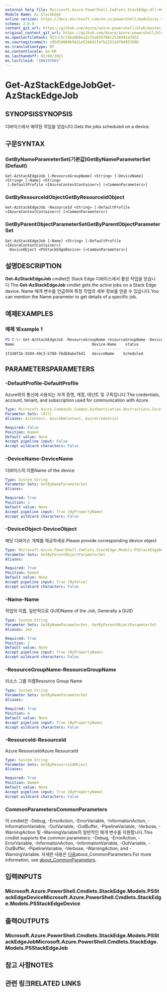 ```yaml
---
external help file: Microsoft.Azure.PowerShell.Cmdlets.StackEdge.dll-Help.xml
Module Name: Az.StackEdge
online version: https://docs.microsoft.com/en-us/powershell/module/az.stackedge/get-azstackedgejob
schema: 2.0.0
content_git_url: https://github.com/Azure/azure-powershell/blob/master/src/StackEdge/StackEdge/help/Get-AzStackEdgeJob.md
original_content_git_url: https://github.com/Azure/azure-powershell/blob/master/src/StackEdge/StackEdge/help/Get-AzStackEdgeJob.md
ms.openlocfilehash: 957cc5c7dea0b8ea3215a035f68c2528442a7d52
ms.sourcegitcommit: c05d3d669b5631e526841f47b22513d78495350b
ms.translationtype: MT
ms.contentlocale: ko-KR
ms.lasthandoff: 02/09/2021
ms.locfileid: "100197601"
---
```

# <span data-ttu-id="8c72c-101">Get-AzStackEdgeJob</span><span class="sxs-lookup"><span data-stu-id="8c72c-101">Get-AzStackEdgeJob</span></span>

## <span data-ttu-id="8c72c-102">SYNOPSIS</span><span class="sxs-lookup"><span data-stu-id="8c72c-102">SYNOPSIS</span></span>
<span data-ttu-id="8c72c-103">디바이스에서 예약된 작업을 얻습니다.</span><span class="sxs-lookup"><span data-stu-id="8c72c-103">Gets the jobs scheduled on a device.</span></span>

## <span data-ttu-id="8c72c-104">구문</span><span class="sxs-lookup"><span data-stu-id="8c72c-104">SYNTAX</span></span>

### <span data-ttu-id="8c72c-105">GetByNameParameterSet(기본값)</span><span class="sxs-lookup"><span data-stu-id="8c72c-105">GetByNameParameterSet (Default)</span></span>
```
Get-AzStackEdgeJob [-ResourceGroupName] <String> [-DeviceName] <String> [-Name] <String>
 [-DefaultProfile <IAzureContextContainer>] [<CommonParameters>]
```

### <span data-ttu-id="8c72c-106">GetByResourceIdObject</span><span class="sxs-lookup"><span data-stu-id="8c72c-106">GetByResourceIdObject</span></span>
```
Get-AzStackEdgeJob -ResourceId <String> [-DefaultProfile <IAzureContextContainer>] [<CommonParameters>]
```

### <span data-ttu-id="8c72c-107">GetByParentObjectParameterSet</span><span class="sxs-lookup"><span data-stu-id="8c72c-107">GetByParentObjectParameterSet</span></span>
```
Get-AzStackEdgeJob [-Name] <String> [-DefaultProfile <IAzureContextContainer>]
 -DeviceObject <PSStackEdgeDevice> [<CommonParameters>]
```

## <span data-ttu-id="8c72c-108">설명</span><span class="sxs-lookup"><span data-stu-id="8c72c-108">DESCRIPTION</span></span>
<span data-ttu-id="8c72c-109">**Get-AzStackEdgeJob** cmdlet은 Stack Edge 디바이스에서 활성 작업을 얻습니다.</span><span class="sxs-lookup"><span data-stu-id="8c72c-109">The **Get-AzStackEdgeJob** cmdlet gets the active jobs on a Stack Edge device.</span></span> <span data-ttu-id="8c72c-110">Name 매개 변수를 언급하여 특정 작업의 세부 정보를 얻을 수 있습니다.</span><span class="sxs-lookup"><span data-stu-id="8c72c-110">You can mention the Name parameter to get details of a specific job.</span></span>

## <span data-ttu-id="8c72c-111">예제</span><span class="sxs-lookup"><span data-stu-id="8c72c-111">EXAMPLES</span></span>

### <span data-ttu-id="8c72c-112">예제 1</span><span class="sxs-lookup"><span data-stu-id="8c72c-112">Example 1</span></span>
```powershell
PS C:\> Get-AzStackEdgeJob -ResourceGroupName resourceGroupName -DeviceName deviceName -Name 1f2d8f1b-9104-49c3-b780-76db9abe7bd1
Name                                   Device-Name    status
------------------                     -------------  -------
1f2d8f1b-9104-49c3-b780-76db9abe7bd1   deviceName    Scheduled
```

## <span data-ttu-id="8c72c-113">PARAMETERS</span><span class="sxs-lookup"><span data-stu-id="8c72c-113">PARAMETERS</span></span>

### <span data-ttu-id="8c72c-114">-DefaultProfile</span><span class="sxs-lookup"><span data-stu-id="8c72c-114">-DefaultProfile</span></span>
<span data-ttu-id="8c72c-115">Azure와의 통신에 사용되는 자격 증명, 계정, 테넌트 및 구독입니다.</span><span class="sxs-lookup"><span data-stu-id="8c72c-115">The credentials, account, tenant, and subscription used for communication with Azure.</span></span>

```yaml
Type: Microsoft.Azure.Commands.Common.Authentication.Abstractions.Core.IAzureContextContainer
Parameter Sets: (All)
Aliases: AzContext, AzureRmContext, AzureCredential

Required: False
Position: Named
Default value: None
Accept pipeline input: False
Accept wildcard characters: False
```

### <span data-ttu-id="8c72c-116">-DeviceName</span><span class="sxs-lookup"><span data-stu-id="8c72c-116">-DeviceName</span></span>
<span data-ttu-id="8c72c-117">디바이스의 이름</span><span class="sxs-lookup"><span data-stu-id="8c72c-117">Name of the device</span></span>

```yaml
Type: System.String
Parameter Sets: GetByNameParameterSet
Aliases:

Required: True
Position: 1
Default value: None
Accept pipeline input: True (ByPropertyName)
Accept wildcard characters: False
```

### <span data-ttu-id="8c72c-118">-DeviceObject</span><span class="sxs-lookup"><span data-stu-id="8c72c-118">-DeviceObject</span></span>
<span data-ttu-id="8c72c-119">해당 디바이스 개체를 제공하세요.</span><span class="sxs-lookup"><span data-stu-id="8c72c-119">Please provide corresponding device object</span></span>

```yaml
Type: Microsoft.Azure.PowerShell.Cmdlets.StackEdge.Models.PSStackEdgeDevice
Parameter Sets: GetByParentObjectParameterSet
Aliases:

Required: True
Position: Named
Default value: None
Accept pipeline input: True (ByValue)
Accept wildcard characters: False
```

### <span data-ttu-id="8c72c-120">-Name</span><span class="sxs-lookup"><span data-stu-id="8c72c-120">-Name</span></span>
<span data-ttu-id="8c72c-121">작업의 이름, 일반적으로 GUID</span><span class="sxs-lookup"><span data-stu-id="8c72c-121">Name of the Job, Generally a GUID</span></span>

```yaml
Type: System.String
Parameter Sets: GetByNameParameterSet, GetByParentObjectParameterSet
Aliases: Job

Required: True
Position: 2
Default value: None
Accept pipeline input: True (ByPropertyName)
Accept wildcard characters: False
```

### <span data-ttu-id="8c72c-122">-ResourceGroupName</span><span class="sxs-lookup"><span data-stu-id="8c72c-122">-ResourceGroupName</span></span>
<span data-ttu-id="8c72c-123">리소스 그룹 이름</span><span class="sxs-lookup"><span data-stu-id="8c72c-123">Resource Group Name</span></span>

```yaml
Type: System.String
Parameter Sets: GetByNameParameterSet
Aliases:

Required: True
Position: 0
Default value: None
Accept pipeline input: True (ByPropertyName)
Accept wildcard characters: False
```

### <span data-ttu-id="8c72c-124">-ResourceId</span><span class="sxs-lookup"><span data-stu-id="8c72c-124">-ResourceId</span></span>
<span data-ttu-id="8c72c-125">Azure ResourceId</span><span class="sxs-lookup"><span data-stu-id="8c72c-125">Azure ResourceId</span></span>

```yaml
Type: System.String
Parameter Sets: GetByResourceIdObject
Aliases:

Required: True
Position: Named
Default value: None
Accept pipeline input: True (ByPropertyName)
Accept wildcard characters: False
```

### <span data-ttu-id="8c72c-126">CommonParameters</span><span class="sxs-lookup"><span data-stu-id="8c72c-126">CommonParameters</span></span>
<span data-ttu-id="8c72c-127">이 cmdlet은 -Debug, -ErrorAction, -ErrorVariable, -InformationAction, -InformationVariable, -OutVariable, -OutBuffer, -PipelineVariable, -Verbose, -WarningAction 및 -WarningVariable의 일반적인 매개 변수를 지원합니다.</span><span class="sxs-lookup"><span data-stu-id="8c72c-127">This cmdlet supports the common parameters: -Debug, -ErrorAction, -ErrorVariable, -InformationAction, -InformationVariable, -OutVariable, -OutBuffer, -PipelineVariable, -Verbose, -WarningAction, and -WarningVariable.</span></span> <span data-ttu-id="8c72c-128">자세한 내용은 [다음](http://go.microsoft.com/fwlink/?LinkID=113216)about_CommonParameters.</span><span class="sxs-lookup"><span data-stu-id="8c72c-128">For more information, see [about_CommonParameters](http://go.microsoft.com/fwlink/?LinkID=113216).</span></span>

## <span data-ttu-id="8c72c-129">입력</span><span class="sxs-lookup"><span data-stu-id="8c72c-129">INPUTS</span></span>

### <span data-ttu-id="8c72c-130">Microsoft.Azure.PowerShell.Cmdlets.StackEdge.Models.PSStackEdgeDevice</span><span class="sxs-lookup"><span data-stu-id="8c72c-130">Microsoft.Azure.PowerShell.Cmdlets.StackEdge.Models.PSStackEdgeDevice</span></span>

## <span data-ttu-id="8c72c-131">출력</span><span class="sxs-lookup"><span data-stu-id="8c72c-131">OUTPUTS</span></span>

### <span data-ttu-id="8c72c-132">Microsoft.Azure.PowerShell.Cmdlets.StackEdge.Models.PSStackEdgeJob</span><span class="sxs-lookup"><span data-stu-id="8c72c-132">Microsoft.Azure.PowerShell.Cmdlets.StackEdge.Models.PSStackEdgeJob</span></span>

## <span data-ttu-id="8c72c-133">참고 사항</span><span class="sxs-lookup"><span data-stu-id="8c72c-133">NOTES</span></span>

## <span data-ttu-id="8c72c-134">관련 링크</span><span class="sxs-lookup"><span data-stu-id="8c72c-134">RELATED LINKS</span></span>

